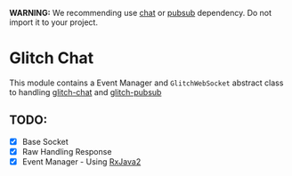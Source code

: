 **WARNING:** We recommending use [chat](../chat) or [pubsub](./pubsub) dependency. Do not import it to your project.

# Glitch Chat

This module contains a Event Manager and `GlitchWebSocket` abstract class to handling [glitch-chat](../chat) and [glitch-pubsub](../pubsub)

## TODO:

* [x] Base Socket
* [x] Raw Handling Response
* [x] Event Manager - Using [RxJava2](http://reactivex.io/)